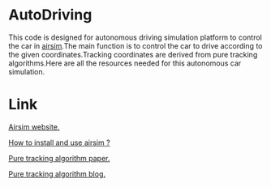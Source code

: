 # AutoDriving
This code is designed for autonomous driving simulation platform to control the car in [airsim](https://github.com/microsoft/AirSim).The main function is to control the car to drive according to the given coordinates.Tracking coordinates are derived from pure tracking algorithms.Here are all the resources needed for this autonomous car simulation.

# Link
[Airsim website.](https://github.com/microsoft/AirSim)

[How to install and use airsim ?](https://zhuanlan.zhihu.com/p/43245459)

[Pure tracking algorithm paper.](https://www.ri.cmu.edu/pub_files/2009/2/Automatic_Steering_Methods_for_Autonomous_Automobile_Path_Tracking.pdf)

[Pure tracking algorithm blog.](https://zhuanlan.zhihu.com/p/48117381)
